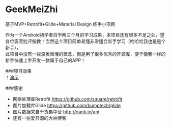 # GeekMeiZhi
基于MVP+Retrofit+Glide+Material Design 练手小项目

作为一个Android初学者自学两三个月的学习成果，本项目还有很多不足之处，望各位客官批评指教！当然这个项目简单易懂非常适合新手学习（哈哈哈我也是是个新手），  
此项目中没有一些深奥难懂的概念，但是用了很多优秀的开源库，便于像我一样的新手快速上手开发一款属于自己的APP！

###项目效果  
！[演示](https://github.com/kingdom7594/GeekMeiZhi/blob/master/MeiZhi_%25d.gif)








###感谢

* 网络处理库Retrofit https://github.com/square/retrofit  
* 图片加载库Glide    https://github.com/bumptech/glide  
* 图片数据来自干货集中营 http://gank.io/api   
* 还有一些爱开源的大神博客
  
 

